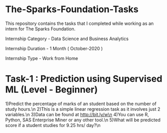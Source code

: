 # The-Sparks-Foundation-Tasks
This repository contains the tasks that I completed while working as an intern for The Sparks Foundation.

Internship Category - Data Science and Business Analytics

Internship Duration - 1 Month ( October-2020 )

Internship Type - Work from Home




# Task-1 : Prediction using Supervised ML (Level - Beginner)

1)Predict the percentage of marks of an student based on the number of study hours.\n
2)This is a simple linear regression task as it involves just 2 variables.\n
3)Data can be found at http://bit.ly/w\n
4)You can use R, Python, SAS Enterprise Miner or any other tool.\n
5)What will be predicted score if a student studies for 9.25 hrs/ day?\n

